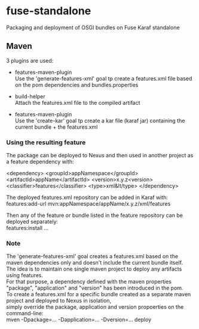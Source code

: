 # fuse-standalone
Packaging and deployment of OSGI bundles on Fuse Karaf standalone

## Maven
3 plugins are used:

- features-maven-plugin <br>
  Use the 'generate-features-xml' goal tp create a features.xml file based on the pom dependencies and bundles.properties

- build-helper <br>
  Attach the features.xml file to the compiled artifact

- features-maven-plugin <br>
  Use the 'create-kar' goal tp create a kar file (karaf jar) containing the current bundle + the features.xml


### Using the resulting feature
The package can be deployed to Nexus and then used in another project as a feature dependency with: <br>

&lt;dependency&gt; 
    &lt;groupId&gt;appNamespace&lt;/groupId&gt; 
    &lt;artifactId&gt;appName&lt;/artifactId&gt; 
    &lt;version&gt;x.y.z&lt;version&gt;
    &lt;classifier&gt;features&lt;/classifier&gt;
    &lt;type&gt;xml&lt/type&gt;
&lt;/dependency&gt;

The deployed features.xml repository can be added in Karaf with: <br>
features:add-url mvn:appNamespace/appName/x.y.z/xml/features

Then any of the feature or bundle listed in the feature repository can be deployed separately: <br>
features:install ...
  
### Note
The 'generate-features-xml' goal creates a features.xml based on the maven dependencies only and doesn't include the current bundle itself. <br>
The idea is to maintain one single maven project to deploy any artifacts using features. <br>
For that purpose, a dependency defined with the maven properties "package", "application" and "version" has been introduced in the pom. <br>
To create a features.xml for a specific bundle created as a separate maven project and deployed to Nexus in isolation, <br>
simply override the package, application and version propoerties on the command-line: <br>
mven -Dpackage=... -Dapplication=... -Dversion=... deploy
